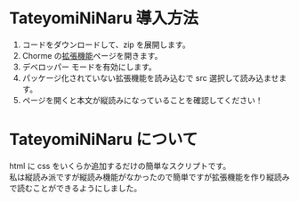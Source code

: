 # TateyomiNiNaru 導入方法
1. コードをダウンロードして、zip を展開します。
2. Chorme の[拡張機能](chrome://extensions)ページを開きます。
3. デベロッパー モードを有効にします。
4. パッケージ化されていない拡張機能を読み込むで src 選択して読み込ませます。
5. ページを開くと本文が縦読みになっていることを確認してください！

# TateyomiNiNaru について
html に css をいくらか追加するだけの簡単なスクリプトです。  
私は縦読み派ですが縦読み機能がなかったので簡単ですが拡張機能を作り縦読みで読むことができるようにしました。
